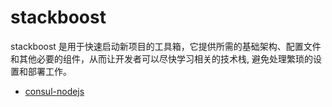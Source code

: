 # stackboost
stackboost 是用于快速启动新项目的工具箱，它提供所需的基础架构、配置文件和其他必要的组件，从而让开发者可以尽快学习相关的技术栈, 避免处理繁琐的设置和部署工作。


* [consul-nodejs](./consul-nodejs)

 

 
